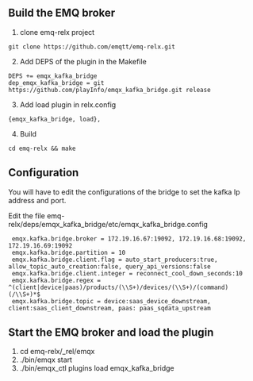 Build the EMQ broker
-------------

1. clone emq-relx project
```	
git clone https://github.com/emqtt/emq-relx.git
```
2. Add DEPS of the plugin in the Makefile
```
DEPS += emqx_kafka_bridge
dep_emqx_kafka_bridge = git https://github.com/playInfo/emqx_kafka_bridge.git release
```
3. Add load plugin in relx.config
```
{emqx_kafka_bridge, load},
 ```
4. Build
```
cd emq-relx && make
```  
Configuration
----------------------
You will have to edit the configurations of the bridge to set the kafka Ip address and port.

Edit the file emq-relx/deps/emqx_kafka_bridge/etc/emqx_kafka_bridge.config
```
 emqx.kafka.bridge.broker = 172.19.16.67:19092, 172.19.16.68:19092, 172.19.16.69:19092
 emqx.kafka.bridge.partition = 10
 emqx.kafka.bridge.client.flag = auto_start_producers:true, allow_topic_auto_creation:false, query_api_versions:false
 emqx.kafka.bridge.client.integer = reconnect_cool_down_seconds:10
 emqx.kafka.bridge.regex = ^(client|device|paas)/products/(\\S+)/devices/(\\S+)/(command)(/\\S+)*$
 emqx.kafka.bridge.topic = device:saas_device_downstream, client:saas_client_downstream, paas: paas_sqdata_upstream
```

Start the EMQ broker and load the plugin 
-----------------
1) cd emq-relx/_rel/emqx
2) ./bin/emqx start
3) ./bin/emqx_ctl plugins load emqx_kafka_bridge




